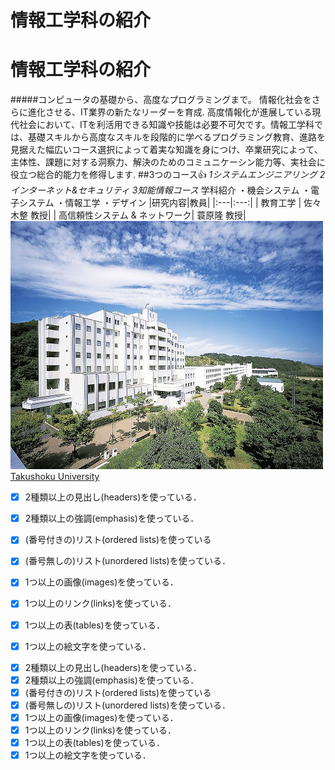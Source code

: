 # 情報工学科の紹介
<!-- Markdown記法を使って学科の紹介ページを作る -->
# 情報工学科の紹介
<!-- Markdown記法を使って学科の紹介ページを作る -->
<!-- この部分より上に記述を追加して下のチェックボックスで確認する --> 
#####コンピュータの基礎から、高度なプログラミングまで。 情報化社会をさらに進化させる、IT業界の新たなリーダーを育成.
高度情報化が進展している現代社会において、ITを利活用できる知識や技能は必要不可欠です。情報工学科では、基礎スキルから高度なスキルを段階的に学べるプログラミング教育、進路を見据えた幅広いコース選択によって着実な知識を身につけ、卒業研究によって、主体性、課題に対する洞察力、解決のためのコミュニケーシン能力等、実社会に役立つ総合的能力を修得します.
##3つのコース:+1:
*1システムエンジニアリング*
*2インターネット&セキュリティ*
*3知能情報コース*
学科紹介
・機会システム
・電子システム
・情報工学
・デザイン
|研究内容|教員|
|:---|:---:|
| 教育工学 |  佐々木整 教授|
|  高信頼性システム & ネットワーク| 蓑原隆 教授|
![Takushoku University](hachioji.jpg "八王子国際キャンパス")
[Takushoku University](hachioji.jpg "八王子国際キャンパス")


- [x] 2種類以上の見出し(headers)を使っている．
- [x] 2種類以上の強調(emphasis)を使っている．
- [x] (番号付きの)リスト(ordered lists)を使っている
- [x] (番号無しの)リスト(unordered lists)を使っている．
- [x] 1つ以上の画像(images)を使っている．
- [x] 1つ以上のリンク(links)を使っている．
- [x] 1つ以上の表(tables)を使っている．
- [x] 1つ以上の絵文字を使っている．


<!-- この部分より上に記述を追加して下のチェックボックスで確認する -->
- [x] 2種類以上の見出し(headers)を使っている．
- [x] 2種類以上の強調(emphasis)を使っている．
- [x] (番号付きの)リスト(ordered lists)を使っている
- [x] (番号無しの)リスト(unordered lists)を使っている．
- [x] 1つ以上の画像(images)を使っている．
- [x] 1つ以上のリンク(links)を使っている．
- [x] 1つ以上の表(tables)を使っている．
- [x] 1つ以上の絵文字を使っている．
